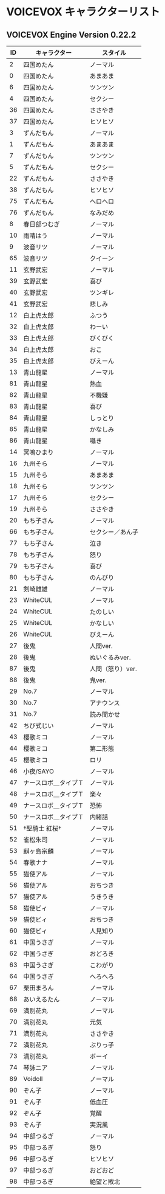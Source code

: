 # VOICEVOX キャラクターリスト

## VOICEVOX Engine Version 0.22.2

| ID | キャラクター | スタイル |
|----|--------------|----------|
| 2 | 四国めたん | ノーマル |
| 0 | 四国めたん | あまあま |
| 6 | 四国めたん | ツンツン |
| 4 | 四国めたん | セクシー |
| 36 | 四国めたん | ささやき |
| 37 | 四国めたん | ヒソヒソ |
| 3 | ずんだもん | ノーマル |
| 1 | ずんだもん | あまあま |
| 7 | ずんだもん | ツンツン |
| 5 | ずんだもん | セクシー |
| 22 | ずんだもん | ささやき |
| 38 | ずんだもん | ヒソヒソ |
| 75 | ずんだもん | ヘロヘロ |
| 76 | ずんだもん | なみだめ |
| 8 | 春日部つむぎ | ノーマル |
| 10 | 雨晴はう | ノーマル |
| 9 | 波音リツ | ノーマル |
| 65 | 波音リツ | クイーン |
| 11 | 玄野武宏 | ノーマル |
| 39 | 玄野武宏 | 喜び |
| 40 | 玄野武宏 | ツンギレ |
| 41 | 玄野武宏 | 悲しみ |
| 12 | 白上虎太郎 | ふつう |
| 32 | 白上虎太郎 | わーい |
| 33 | 白上虎太郎 | びくびく |
| 34 | 白上虎太郎 | おこ |
| 35 | 白上虎太郎 | びえーん |
| 13 | 青山龍星 | ノーマル |
| 81 | 青山龍星 | 熱血 |
| 82 | 青山龍星 | 不機嫌 |
| 83 | 青山龍星 | 喜び |
| 84 | 青山龍星 | しっとり |
| 85 | 青山龍星 | かなしみ |
| 86 | 青山龍星 | 囁き |
| 14 | 冥鳴ひまり | ノーマル |
| 16 | 九州そら | ノーマル |
| 15 | 九州そら | あまあま |
| 18 | 九州そら | ツンツン |
| 17 | 九州そら | セクシー |
| 19 | 九州そら | ささやき |
| 20 | もち子さん | ノーマル |
| 66 | もち子さん | セクシー／あん子 |
| 77 | もち子さん | 泣き |
| 78 | もち子さん | 怒り |
| 79 | もち子さん | 喜び |
| 80 | もち子さん | のんびり |
| 21 | 剣崎雌雄 | ノーマル |
| 23 | WhiteCUL | ノーマル |
| 24 | WhiteCUL | たのしい |
| 25 | WhiteCUL | かなしい |
| 26 | WhiteCUL | びえーん |
| 27 | 後鬼 | 人間ver. |
| 28 | 後鬼 | ぬいぐるみver. |
| 87 | 後鬼 | 人間（怒り）ver. |
| 88 | 後鬼 | 鬼ver. |
| 29 | No.7 | ノーマル |
| 30 | No.7 | アナウンス |
| 31 | No.7 | 読み聞かせ |
| 42 | ちび式じい | ノーマル |
| 43 | 櫻歌ミコ | ノーマル |
| 44 | 櫻歌ミコ | 第二形態 |
| 45 | 櫻歌ミコ | ロリ |
| 46 | 小夜/SAYO | ノーマル |
| 47 | ナースロボ＿タイプＴ | ノーマル |
| 48 | ナースロボ＿タイプＴ | 楽々 |
| 49 | ナースロボ＿タイプＴ | 恐怖 |
| 50 | ナースロボ＿タイプＴ | 内緒話 |
| 51 | †聖騎士 紅桜† | ノーマル |
| 52 | 雀松朱司 | ノーマル |
| 53 | 麒ヶ島宗麟 | ノーマル |
| 54 | 春歌ナナ | ノーマル |
| 55 | 猫使アル | ノーマル |
| 56 | 猫使アル | おちつき |
| 57 | 猫使アル | うきうき |
| 58 | 猫使ビィ | ノーマル |
| 59 | 猫使ビィ | おちつき |
| 60 | 猫使ビィ | 人見知り |
| 61 | 中国うさぎ | ノーマル |
| 62 | 中国うさぎ | おどろき |
| 63 | 中国うさぎ | こわがり |
| 64 | 中国うさぎ | へろへろ |
| 67 | 栗田まろん | ノーマル |
| 68 | あいえるたん | ノーマル |
| 69 | 満別花丸 | ノーマル |
| 70 | 満別花丸 | 元気 |
| 71 | 満別花丸 | ささやき |
| 72 | 満別花丸 | ぶりっ子 |
| 73 | 満別花丸 | ボーイ |
| 74 | 琴詠ニア | ノーマル |
| 89 | Voidoll | ノーマル |
| 90 | ぞん子 | ノーマル |
| 91 | ぞん子 | 低血圧 |
| 92 | ぞん子 | 覚醒 |
| 93 | ぞん子 | 実況風 |
| 94 | 中部つるぎ | ノーマル |
| 95 | 中部つるぎ | 怒り |
| 96 | 中部つるぎ | ヒソヒソ |
| 97 | 中部つるぎ | おどおど |
| 98 | 中部つるぎ | 絶望と敗北 |
